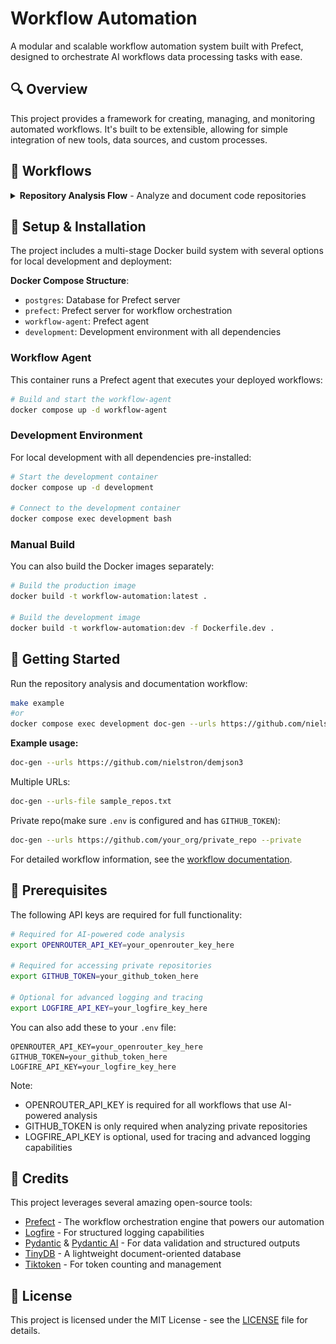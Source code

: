 # Workflow Automation

A modular and scalable workflow automation system built with Prefect, designed to orchestrate AI workflows data processing tasks with ease.

## 🔍 Overview

This project provides a framework for creating, managing, and monitoring automated workflows. It's built to be extensible, allowing for simple integration of new tools, data sources, and custom processes.

## 🔄 Workflows

<details>
<summary><strong>Repository Analysis Flow</strong> - Analyze and document code repositories</summary>
<br>

This workflow analyzes GitHub repositories, extracts key information, and generates documentation.

Still WIP, but it's usable

#### Workflow Diagram
<div align="center">
    <img src="assets/analyze_and_document_repos_steps.png" alt="Repository Analysis Steps" width="700">
</div>

#### Key Features
- Automatic repository cloning and analysis
- Code structure extraction and documentation 
- AI-powered insights generation
- Markdown report creation
- Data storage with AioTinyDB

#### Example Usage
```bash
docker compose up -d # Setup Local Prefect

uv venv
source .venv/bin/activate
uv pip install .

doc-gen 


```

[View detailed workflow diagram →](assets/analyze_and_document_repos.md)
</details>

## 🐳 Setup & Installation

The project includes a multi-stage Docker build system with several options for local development and deployment:

**Docker Compose Structure**:

- `postgres`: Database for Prefect server
- `prefect`: Prefect server for workflow orchestration
- `workflow-agent`: Prefect agent 
- `development`: Development environment with all dependencies


### Workflow Agent

This container runs a Prefect agent that executes your deployed workflows:

```bash
# Build and start the workflow-agent
docker compose up -d workflow-agent
```

### Development Environment

For local development with all dependencies pre-installed:

```bash
# Start the development container
docker compose up -d development

# Connect to the development container
docker compose exec development bash
```


### Manual Build

You can also build the Docker images separately:

```bash
# Build the production image
docker build -t workflow-automation:latest .

# Build the development image
docker build -t workflow-automation:dev -f Dockerfile.dev .
```



## 🚀 Getting Started

Run the repository analysis and documentation workflow:

```bash
make example
#or
docker compose exec development doc-gen --urls https://github.com/nielstron/demjson3
```


**Example usage:**

```bash
doc-gen --urls https://github.com/nielstron/demjson3
```
Multiple URLs:
```bash
doc-gen --urls-file sample_repos.txt
```
Private repo(make sure `.env` is configured and has `GITHUB_TOKEN`):
```bash
doc-gen --urls https://github.com/your_org/private_repo --private
```


For detailed workflow information, see the [workflow documentation](assets/analyze_and_document_repos.md).


## 🔑 Prerequisites

The following API keys are required for full functionality:

```bash
# Required for AI-powered code analysis
export OPENROUTER_API_KEY=your_openrouter_key_here

# Required for accessing private repositories
export GITHUB_TOKEN=your_github_token_here

# Optional for advanced logging and tracing
export LOGFIRE_API_KEY=your_logfire_key_here
```

You can also add these to your `.env` file:

```
OPENROUTER_API_KEY=your_openrouter_key_here
GITHUB_TOKEN=your_github_token_here
LOGFIRE_API_KEY=your_logfire_key_here
```

Note:
- OPENROUTER_API_KEY is required for all workflows that use AI-powered analysis
- GITHUB_TOKEN is only required when analyzing private repositories
- LOGFIRE_API_KEY is optional, used for tracing and advanced logging capabilities


## 🙏 Credits

This project leverages several amazing open-source tools:

- [Prefect](https://www.prefect.io/) - The workflow orchestration engine that powers our automation
- [Logfire](https://logfire.dev/) - For structured logging capabilities
- [Pydantic](https://docs.pydantic.dev/) & [Pydantic AI](https://github.com/pydantic/pydantic-ai) - For data validation and structured outputs
- [TinyDB](https://tinydb.readthedocs.io/) - A lightweight document-oriented database
- [Tiktoken](https://github.com/openai/tiktoken) - For token counting and management

## 📄 License

This project is licensed under the MIT License - see the [LICENSE](LICENSE) file for details. 